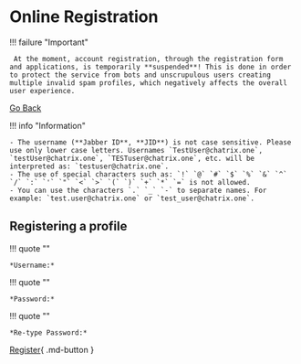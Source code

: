 # Online Registration

!!! failure "Important"

     At the moment, account registration, through the registration form and applications, is temporarily **suspended**! This is done in order to protect the service from bots and unscrupulous users creating multiple invalid spam profiles, which negatively affects the overall user experience.

<a href="javascript:history.go(-1)">Go Back</a>

!!! info "Information"

    - The username (**Jabber ID**, **JID**) is not case sensitive. Please use only lower case letters. Usernames `TestUser@chatrix.one`, `testUser@chatrix.one`, `TESTuser@chatrix.one`, etc. will be interpreted as: `testuser@chatrix.one`.
    - The use of special characters such as: `!` `@` `#` `$` `%` `&` `^` `/` `:` `'` `"` `<` `>` `(` `)` `+` `*` `=` is not allowed.
    - You can use the characters `.` `_` `-` to separate names. For example: `test.user@chatrix.one` or `test_user@chatrix.one`.

## Registering a profile

!!! quote ""

    *Username:*

!!! quote ""

    *Password:*

!!! quote ""

    *Re-type Password:*

[Register](https://docs.chatrix.one/en/registration/#ways-to-register-an-account){ .md-button }
